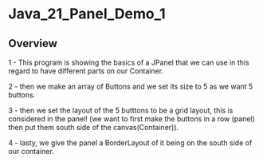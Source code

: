 # Java_21_Panel_Demo_1

## Overview

1 - This program is showing the basics of a JPanel that we can use in this regard to have different parts 
on our Container.

2 - then we make an array of Buttons and we set its size to 5 as we want 5 buttons.

3 - then we set the layout of the 5 butttons to be a grid layout, this is considered in the panel!
(we want to first make the buttons in a row (panel) then put them south side of the canvas(Container)).

4 - lasty, we give the panel a BorderLayout of it being on the south side of our container.










